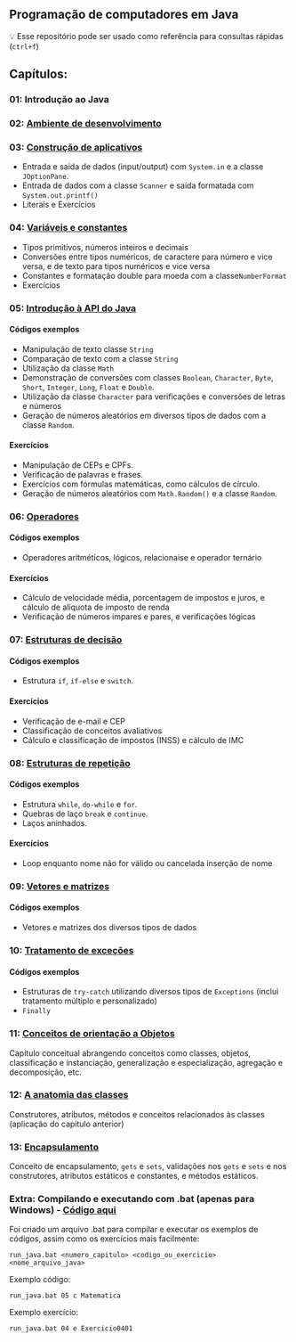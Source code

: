 ## Programação de computadores em Java

:bulb: Esse repositório pode ser usado como referência para consultas rápidas (```ctrl+f```)

## Capítulos:

### 01: Introdução ao Java
### 02: [Ambiente de desenvolvimento](https://github.com/felipeaugustox/programacao-de-computadores-em-java/tree/master/src/br/com/livro/capitulo02)
### 03: [Construção de aplicativos](https://github.com/felipeaugustox/programacao-de-computadores-em-java/tree/master/src/br/com/livro/capitulo03)
* Entrada e saída de dados (input/output) com ```System.in``` e a classe ```JOptionPane```.
* Entrada de dados com a classe ```Scanner``` e saída formatada com ```System.out.printf()```
* Literais e Exercícios
### 04: [Variáveis e constantes](https://github.com/felipeaugustox/programacao-de-computadores-em-java/tree/master/src/br/com/livro/capitulo04)
  * Tipos primitivos, números inteiros e decimais
  * Conversões entre tipos numéricos, de caractere para número e vice versa, e de texto para tipos numéricos e vice versa
  * Constantes e formatação double para moeda com a classe```NumberFormat```
  * Exercícios

### 05: [Introdução à API do Java](https://github.com/felipeaugustox/programacao-de-computadores-em-java/tree/master/src/br/com/livro/capitulo05)

#### Códigos exemplos
* Manipulação de texto classe ```String```
* Comparação de texto com a classe ```String```
* Utilização da classe ```Math```
* Demonstração de conversões com classes ```Boolean```, ```Character```, ```Byte```, ```Short```, ```Integer```, ```Long```, ```Float``` e ```Double```.
* Utilização da classe ```Character``` para verificações e conversões de letras e números
* Geração de números aleatórios em diversos tipos de dados com a classe ```Random```.

#### Exercícios
* Manipulação de CEPs e CPFs.
* Verificação de palavras e frases.
* Exercícios com fórmulas matemáticas, como cálculos de círculo.
* Geração de números aleatórios com ```Math.Random()``` e a classe ```Random```.

### 06: [Operadores](https://github.com/felipeaugustox/programacao-de-computadores-em-java/tree/master/src/br/com/livro/capitulo06)

#### Códigos exemplos
* Operadores aritméticos, lógicos, relacionaise e operador ternário

#### Exercícios
* Cálculo de velocidade média, porcentagem de impostos e juros, e cálculo de alíquota de imposto de renda
* Verificação de números impares e pares, e verificações lógicas

### 07: [Estruturas de decisão](https://github.com/felipeaugustox/programacao-de-computadores-em-java/tree/master/src/br/com/livro/capitulo07)

#### Códigos exemplos
* Estrutura ```if```, ```if-else``` e ```switch```.

#### Exercícios
* Verificação de e-mail e CEP
* Classificação de conceitos avaliativos 
* Cálculo e classificação de impostos (INSS) e cálculo de IMC

### 08: [Estruturas de repetição](https://github.com/felipeaugustox/programacao-de-computadores-em-java/tree/master/src/br/com/livro/capitulo08)

#### Códigos exemplos
* Estrutura ```while```, ```do-while``` e ```for```.
* Quebras de laço ```break``` e ```continue```.
* Laços aninhados.

#### Exercícios
* Loop enquanto nome não for válido ou cancelada inserção de nome

### 09: [Vetores e matrizes](https://github.com/felipeaugustox/programacao-de-computadores-em-java/tree/master/src/br/com/livro/capitulo09)

#### Códigos exemplos
* Vetores e matrizes dos diversos tipos de dados

### 10: [Tratamento de exceções](https://github.com/felipeaugustox/programacao-de-computadores-em-java/tree/master/src/br/com/livro/capitulo10)

#### Códigos exemplos
* Estruturas de ```try-catch``` utilizando diversos tipos de ```Exceptions``` (inclui tratamento múltiplo e personalizado)
* ```Finally```

### 11: [Conceitos de orientação a Objetos]()

Capítulo conceitual abrangendo conceitos como classes, objetos, classificação e instanciação, generalização e especialização, agregação e decomposição, etc.

### 12: [A anatomia das classes](https://github.com/felipeaugustox/programacao-de-computadores-em-java/tree/master/src/br/com/livro/capitulo12)

Construtores, atributos, métodos e conceitos relacionados às classes (aplicação do capítulo anterior)

### 13: [Encapsulamento](https://github.com/felipeaugustox/programacao-de-computadores-em-java/tree/master/src/br/com/livro/capitulo13)

Conceito de encapsulamento, ```gets``` e ```sets```, validações nos ```gets``` e ```sets``` e nos construtores, atributos estáticos e constantes, e métodos estáticos.


### Extra: Compilando e executando com .bat (apenas para Windows) - [Código aqui](https://gist.github.com/felipeaugustox/22dd2baa94238bf4fed4ab73d99e699f)
Foi criado um arquivo .bat para compilar e executar os exemplos de códigos, assim como os exercícios mais facilmente:
```
run_java.bat <numero_capitulo> <codigo_ou_exercicio> <nome_arquivo_java>
```
Exemplo código:
```
run_java.bat 05 c Matematica
```
Exemplo exercício:
```
run_java.bat 04 e Exercicio0401
```